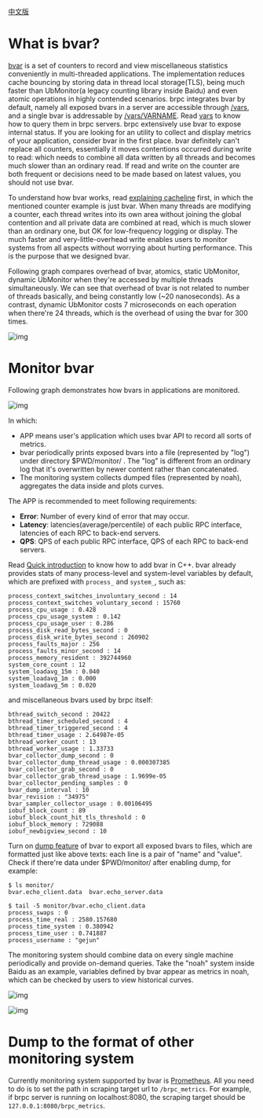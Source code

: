 [中文版](../cn/bvar.md)

# What is bvar?

[bvar](https://github.com/brpc/brpc/tree/master/src/bvar/) is a set of counters to record and view miscellaneous statistics conveniently in multi-threaded applications. The implementation reduces cache bouncing by storing data in thread local storage(TLS), being much faster than UbMonitor(a legacy counting library inside Baidu) and even atomic operations in highly contended scenarios. brpc integrates bvar by default, namely all exposed bvars in a server are accessible through [/vars](http://brpc.baidu.com:8765/vars), and a single bvar is addressable by [/vars/VARNAME](http://brpc.baidu.com:8765/vars/rpc_socket_count). Read [vars](vars.md) to know how to query them in brpc servers. brpc extensively use bvar to expose internal status. If you are looking for an utility to collect and display metrics of your application, consider bvar in the first place. bvar definitely can't replace all counters, essentially it moves contentions occurred during write to read: which needs to combine all data written by all threads and becomes much slower than an ordinary read. If read and write on the counter are both frequent or decisions need to be made based on latest values, you should not use bvar.

To understand how bvar works, read [explaining cacheline](atomic_instructions.md#cacheline) first, in which the mentioned counter example is just bvar. When many threads are modifying a counter, each thread writes into its own area without joining the global contention and all private data are combined at read, which is much slower than an ordinary one, but OK for low-frequency logging or display. The much faster and very-little-overhead write enables users to monitor systems from all aspects without worrying about hurting performance. This is the purpose that we designed bvar.

Following graph compares overhead of bvar, atomics, static UbMonitor, dynamic UbMonitor when they're accessed by multiple threads simultaneously. We can see that overhead of bvar is not related to number of threads basically, and being constantly low (~20 nanoseconds). As a contrast, dynamic UbMonitor costs 7 microseconds on each operation when there're 24 threads, which is the overhead of using the bvar for 300 times.

![img](../images/bvar_perf.png)

# Monitor bvar

Following graph demonstrates how bvars in applications are monitored.

![img](../images/bvar_flow.png)

In which:

- APP means user's application which uses bvar API to record all sorts of metrics.
- bvar periodically prints exposed bvars into a file (represented by "log") under directory $PWD/monitor/ . The "log" is different from an ordinary log that it's overwritten by newer content rather than concatenated.
- The monitoring system collects dumped files (represented by noah), aggregates the data inside and plots curves.

The APP is recommended to meet following requirements:

- **Error**: Number of every kind of error that may occur. 
- **Latency**: latencies(average/percentile) of each public RPC interface, latencies of each RPC to back-end servers.
- **QPS**: QPS of each public RPC interface, QPS of each RPC to back-end servers.

Read [Quick introduction](bvar_c++.md#quick-introduction) to know how to add bvar in C++.  bvar already provides stats of many process-level and system-level variables by default, which are prefixed with `process_` and `system_`, such as:

```
process_context_switches_involuntary_second : 14
process_context_switches_voluntary_second : 15760
process_cpu_usage : 0.428
process_cpu_usage_system : 0.142
process_cpu_usage_user : 0.286
process_disk_read_bytes_second : 0
process_disk_write_bytes_second : 260902
process_faults_major : 256
process_faults_minor_second : 14
process_memory_resident : 392744960
system_core_count : 12
system_loadavg_15m : 0.040
system_loadavg_1m : 0.000
system_loadavg_5m : 0.020
```

and miscellaneous bvars used by brpc itself:

```
bthread_switch_second : 20422
bthread_timer_scheduled_second : 4
bthread_timer_triggered_second : 4
bthread_timer_usage : 2.64987e-05
bthread_worker_count : 13
bthread_worker_usage : 1.33733
bvar_collector_dump_second : 0
bvar_collector_dump_thread_usage : 0.000307385
bvar_collector_grab_second : 0
bvar_collector_grab_thread_usage : 1.9699e-05
bvar_collector_pending_samples : 0
bvar_dump_interval : 10
bvar_revision : "34975"
bvar_sampler_collector_usage : 0.00106495
iobuf_block_count : 89
iobuf_block_count_hit_tls_threshold : 0
iobuf_block_memory : 729088
iobuf_newbigview_second : 10
```

Turn on [dump feature](bvar_c++.md#export-all-variables) of bvar to export all exposed bvars to files, which are formatted just like above texts: each line is a pair of "name" and "value". Check if there're data under $PWD/monitor/ after enabling dump, for example:

```
$ ls monitor/
bvar.echo_client.data  bvar.echo_server.data
 
$ tail -5 monitor/bvar.echo_client.data
process_swaps : 0
process_time_real : 2580.157680
process_time_system : 0.380942
process_time_user : 0.741887
process_username : "gejun"
```

The monitoring system should combine data on every single machine periodically and provide on-demand queries. Take the "noah" system inside Baidu as an example, variables defined by bvar appear as metrics in noah, which can be checked by users to view historical curves.

![img](../images/bvar_noah2.png)

![img](../images/bvar_noah3.png)

# Dump to the format of other monitoring system

Currently monitoring system supported by bvar is [Prometheus](https://prometheus.io). All you need to do is to set the path in scraping target url to `/brpc_metrics`. For example, if brpc server is running on localhost:8080, the scraping target should be `127.0.0.1:8080/brpc_metrics`.

